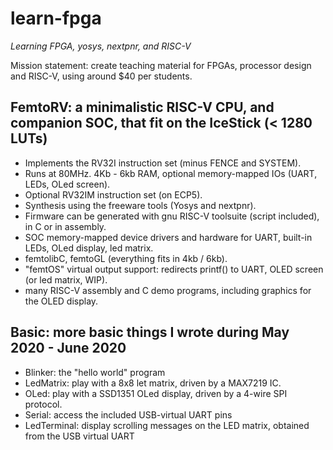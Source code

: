 # learn-fpga 
_Learning FPGA, yosys, nextpnr, and RISC-V_ 

Mission statement: create teaching material for FPGAs, processor design and RISC-V, using around $40 per students.

FemtoRV: a minimalistic RISC-V CPU, and companion SOC, that fit on the IceStick (< 1280 LUTs) 
---------------------------------------------------------------------------------------------
- Implements the RV32I instruction set (minus FENCE and SYSTEM).
- Runs at 80MHz. 4Kb - 6kb RAM, optional memory-mapped IOs (UART, LEDs, OLed screen).
- Optional RV32IM instruction set (on ECP5).
- Synthesis using the freeware tools (Yosys and nextpnr).
- Firmware can be generated with gnu RISC-V toolsuite (script included), in C or in assembly.
- SOC memory-mapped device drivers and hardware for UART, built-in LEDs, OLed display, led matrix.
- femtolibC, femtoGL (everything fits in 4kb / 6kb).
- "femtOS" virtual output support: redirects printf() to UART, OLED screen (or led matrix, WIP).
- many RISC-V assembly and C demo programs, including graphics for the OLED display.
    
Basic: more basic things I wrote during May 2020 - June 2020  
------------------------------------------------------------
- Blinker: the "hello world" program
- LedMatrix: play with a 8x8 let matrix, driven by a MAX7219 IC. 
- OLed: play with a SSD1351 OLed display, driven by a 4-wire SPI protocol.
- Serial: access the included USB-virtual UART pins
- LedTerminal: display scrolling messages on the LED matrix, obtained from the USB virtual UART
